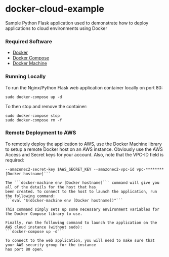 # docker-cloud-example
Sample Python Flask application used to demonstrate how to deploy applications to cloud environments using Docker

### Required Software
  * [Docker](https://docs.docker.com/engine/installation/)
  * [Docker Compose](https://docs.docker.com/compose/install/)
  * [Docker Machine](https://docs.docker.com/machine/install-machine/)

### Running Locally

To run the Nginx/Python Flask web application container locally on port 80:
```
sudo docker-compose up -d
```

To then stop and remove the container:
```
sudo docker-compose stop
sudo docker-compose rm -f
```

### Remote Deployment to AWS

To remotely deploy the application to AWS, use the Docker Machine library to setup a remote Docker host
on an AWS instance. Obviously use the AWS Access and Secret keys for your account. Also, note that the
VPC-ID field is required:
```docker-machine -D create --driver amazonec2 --amazonec2-access-key $AWS_ACCESS_KEY_ID
--amazonec2-secret-key $AWS_SECRET_KEY --amazonec2-vpc-id vpc-******** [Docker hostname]```

The ```docker-machine env [Docker hostname]``` command will give you all of the details for the host that has
been created. To connect to the host to launch the application, run the following command:
```eval "$(docker-machine env [Docker hostname])"```

This command simply sets up some necessary environment variables for the Docker Compose library to use.

Finally, run the following command to launch the application on the AWS cloud instance (without sudo):
```docker-compose up -d```

To connect to the web application, you will need to make sure that your AWS security group for the instance
has port 80 open.